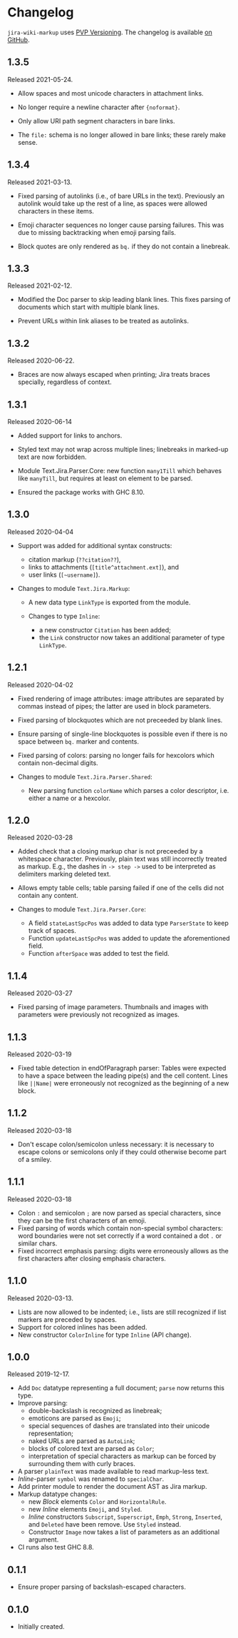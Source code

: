 Changelog
=========

`jira-wiki-markup` uses [PVP Versioning][1].
The changelog is available [on GitHub][2].

1.3.5
-----

Released 2021-05-24.


* Allow spaces and most unicode characters in attachment links.

* No longer require a newline character after `{noformat}`.

* Only allow URI path segment characters in bare links.

* The `file:` schema is no longer allowed in bare links; these
  rarely make sense.

1.3.4
-----

Released 2021-03-13.

* Fixed parsing of autolinks (i.e., of bare URLs in the text).
  Previously an autolink would take up the rest of a line, as
  spaces were allowed characters in these items.
  
* Emoji character sequences no longer cause parsing failures. This
  was due to missing backtracking when emoji parsing fails.
  
* Block quotes are only rendered as `bq.` if they do not contain a
  linebreak.

1.3.3
-----

Released 2021-02-12.

* Modified the Doc parser to skip leading blank lines. This fixes
  parsing of documents which start with multiple blank lines.

* Prevent URLs within link aliases to be treated as autolinks.

1.3.2
-----

Released 2020-06-22.

* Braces are now always escaped when printing; Jira treats braces
  specially, regardless of context.

1.3.1
-----

Released 2020-06-14

* Added support for links to anchors.

* Styled text may not wrap across multiple lines; linebreaks in
  marked-up text are now forbidden.

* Module Text.Jira.Parser.Core: new function `many1Till` which
  behaves like `manyTill`, but requires at least on element to be
  parsed.

* Ensured the package works with GHC 8.10.

1.3.0
-----

Released 2020-04-04

* Support was added for additional syntax constructs:

    - citation markup (`??citation??`),
    - links to attachments (`[title^attachment.ext]`), and
    - user links (`[~username]`).

* Changes to module `Text.Jira.Markup`:

    * A new data type `LinkType` is exported from the module.

    * Changes to type `Inline`:

        - a new constructor `Citation` has been added;
        - the `Link` constructor now takes an additional
          parameter of type `LinkType`.

1.2.1
-----

Released 2020-04-02

* Fixed rendering of image attributes: image attributes are
  separated by commas instead of pipes; the latter are used in
  block parameters.

* Fixed parsing of blockquotes which are not preceeded by blank
  lines.

* Ensure parsing of single-line blockquotes is possible even if
  there is no space between `bq.` marker and contents.

* Fixed parsing of colors: parsing no longer fails for hexcolors
  which contain non-decimal digits.

* Changes to module `Text.Jira.Parser.Shared`:

    - New parsing function `colorName` which parses a color
      descriptor, i.e. either a name or a hexcolor.

1.2.0
-----

Released 2020-03-28

* Added check that a closing markup char is not preceeded by a
  whitespace character. Previously, plain text was still
  incorrectly treated as markup. E.g., the dashes in `-> step ->`
  used to be interpreted as delimiters marking deleted text.

* Allows empty table cells; table parsing failed if one of the
  cells did not contain any content.

* Changes to module `Text.Jira.Parser.Core`:

    - A field `stateLastSpcPos` was added to data type
      `ParserState` to keep track of spaces.
    - Function `updateLastSpcPos` was added to update the
      aforementioned field.
    - Function `afterSpace` was added to test the field.

1.1.4
-----

Released 2020-03-27

* Fixed parsing of image parameters. Thumbnails and images with
  parameters were previously not recognized as images.

1.1.3
-----

Released 2020-03-19

* Fixed table detection in endOfParagraph parser: Tables were
  expected to have a space between the leading pipe(s) and the
  cell content. Lines like `||Name|` were erroneously not
  recognized as the beginning of a new block.

1.1.2
-----

Released 2020-03-18

* Don't escape colon/semicolon unless necessary: it is necessary
  to escape colons or semicolons only if they could otherwise
  become part of a smiley.

1.1.1
-----

Released 2020-03-18

* Colon `:` and semicolon `;` are now parsed as special
  characters, since they can be the first characters of an emoji.
* Fixed parsing of words which contain non-special symbol
  characters: word boundaries were not set correctly if a word
  contained a dot `.` or similar chars.
* Fixed incorrect emphasis parsing: digits were erroneously
  allows as the first characters after closing emphasis
  characters.

1.1.0
-----

Released 2020-03-13.

* Lists are now allowed to be indented; i.e., lists are still recognized
  if list markers are preceded by spaces.
* Support for colored inlines has been added.
* New constructor `ColorInline` for type `Inline` (API change).

1.0.0
-----

Released 2019-12-17.

* Add `Doc` datatype representing a full document; `parse` now returns
  this type.
* Improve parsing:
  - double-backslash is recognized as linebreak;
  - emoticons are parsed as `Emoji`;
  - special sequences of dashes are translated into their unicode
    representation;
  - naked URLs are parsed as `AutoLink`;
  - blocks of colored text are parsed as `Color`;
  - interpretation of special characters as markup can be forced by
    surrounding them with curly braces.
* A parser `plainText` was made available to read markup-less text.
* *Inline*-parser `symbol` was renamed to `specialChar`.
* Add printer module to render the document AST as Jira markup.
* Markup datatype changes:
  - new *Block* elements `Color` and `HorizontalRule`.
  - new *Inline* elements `Emoji`, and `Styled`.
  - *Inline* constructors `Subscript`, `Superscript`, `Emph`, `Strong`,
    `Inserted`, and `Deleted` have been remove. Use `Styled` instead.
  - Constructor `Image` now takes a list of parameters as an additional
    argument.
* CI runs also test GHC 8.8.

0.1.1
-----

* Ensure proper parsing of backslash-escaped characters.

0.1.0
-----

* Initially created.

[1]: https://pvp.haskell.org
[2]: https://github.com/tarleb/jira-wiki-markup/releases
